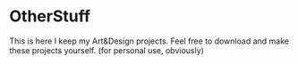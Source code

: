 # OtherStuff
This is here I keep my Art&amp;Design projects. Feel free to download and make these projects yourself. (for personal use, obviously)
